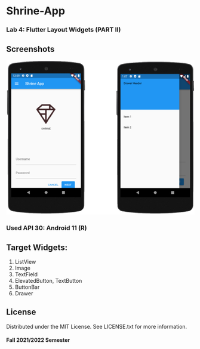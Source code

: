 # Shrine-App
### Lab 4: Flutter Layout Widgets (PART II)

## Screenshots

![Shrine App 1](https://github.com/mennatallahhassan/Shrine-App/blob/main/screenshots/application.png)


### Used API 30: Android 11 (R)

## Target Widgets:
1. ListView
2. Image
3. TextField
4. ElevatedButton, TextButton
5. ButtonBar
6. Drawer


## License
Distributed under the MIT License. See LICENSE.txt for more information.

#### Fall 2021/2022 Semester

